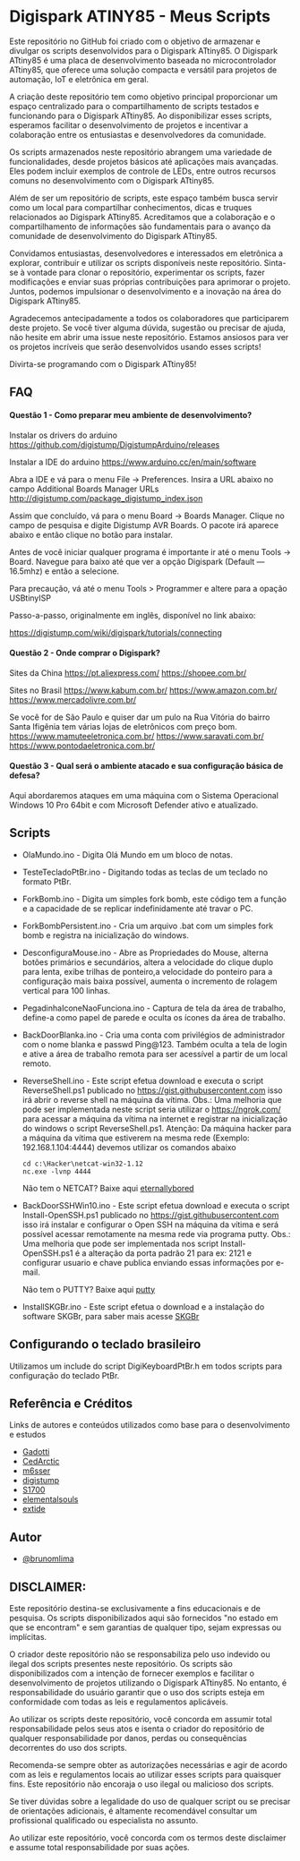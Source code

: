 
# Digispark ATINY85 - Meus Scripts

Este repositório no GitHub foi criado com o objetivo de armazenar e divulgar os scripts desenvolvidos para o Digispark ATtiny85. O Digispark ATtiny85 é uma placa de desenvolvimento baseada no microcontrolador ATtiny85, que oferece uma solução compacta e versátil para projetos de automação, IoT e eletrônica em geral.

A criação deste repositório tem como objetivo principal proporcionar um espaço centralizado para o compartilhamento de scripts testados e funcionando para o Digispark ATtiny85. Ao disponibilizar esses scripts, esperamos facilitar o desenvolvimento de projetos e incentivar a colaboração entre os entusiastas e desenvolvedores da comunidade.

Os scripts armazenados neste repositório abrangem uma variedade de funcionalidades, desde projetos básicos até aplicações mais avançadas. Eles podem incluir exemplos de controle de LEDs, entre outros recursos comuns no desenvolvimento com o Digispark ATtiny85.

Além de ser um repositório de scripts, este espaço também busca servir como um local para compartilhar conhecimentos, dicas e truques relacionados ao Digispark ATtiny85. Acreditamos que a colaboração e o compartilhamento de informações são fundamentais para o avanço da comunidade de desenvolvimento do Digispark ATtiny85.

Convidamos entusiastas, desenvolvedores e interessados em eletrônica a explorar, contribuir e utilizar os scripts disponíveis neste repositório. Sinta-se à vontade para clonar o repositório, experimentar os scripts, fazer modificações e enviar suas próprias contribuições para aprimorar o projeto. Juntos, podemos impulsionar o desenvolvimento e a inovação na área do Digispark ATtiny85.

Agradecemos antecipadamente a todos os colaboradores que participarem deste projeto. Se você tiver alguma dúvida, sugestão ou precisar de ajuda, não hesite em abrir uma issue neste repositório. Estamos ansiosos para ver os projetos incríveis que serão desenvolvidos usando esses scripts!

Divirta-se programando com o Digispark ATtiny85!

## FAQ

#### Questão 1 - Como preparar meu ambiente de desenvolvimento?

Instalar os drivers do arduino
https://github.com/digistump/DigistumpArduino/releases

Instalar a IDE do arduino
https://www.arduino.cc/en/main/software

Abra a IDE e vá para o menu File -> Preferences. Insira a URL abaixo no campo Additional Boards Manager URLs
http://digistump.com/package_digistump_index.json

Assim que concluído, vá para o menu Board -> Boards Manager. Clique no campo de pesquisa e digite Digistump AVR Boards. O pacote irá aparece abaixo e então clique no botão para instalar.

Antes de você iniciar qualquer programa é importante ir até o menu Tools -> Board. Navegue para baixo até que ver a opção Digispark (Default — 16.5mhz) e então a selecione.

Para precaução, vá até o menu Tools > Programmer e altere para a opação USBtinyISP

Passo-a-passo, originalmente em inglês, disponível no link abaixo:

https://digistump.com/wiki/digispark/tutorials/connecting

#### Questão 2 - Onde comprar o Digispark?

Sites da China 
https://pt.aliexpress.com/
https://shopee.com.br/

Sites no Brasil
https://www.kabum.com.br/
https://www.amazon.com.br/
https://www.mercadolivre.com.br/

Se você for de São Paulo e quiser dar um pulo na Rua Vitória do bairro Santa Ifigênia tem várias lojas de eletrônicos com preço bom.
https://www.mamuteeletronica.com.br/
https://www.saravati.com.br/
https://www.pontodaeletronica.com.br/


#### Questão 3 - Qual será o ambiente atacado e sua configuração básica de defesa?

Aqui abordaremos ataques em uma máquina com o Sistema Operacional Windows 10 Pro 64bit e com Microsoft Defender ativo e atualizado.



## Scripts 

- OlaMundo.ino - Digita Olá Mundo em um bloco de notas.
- TesteTecladoPtBr.ino - Digitando todas as teclas de um teclado no formato PtBr.
- ForkBomb.ino - Digita um simples fork bomb, este código tem a função e a capacidade de se replicar indefinidamente até travar o PC.
- ForkBombPersistent.ino - Cria um arquivo .bat com um simples fork bomb e registra na inicialização do windows.
- DesconfiguraMouse.ino - Abre as Propriedades do Mouse, alterna botões primários e secundários, altera a velocidade do clique duplo para lenta, exibe trilhas de ponteiro,a velocidade do ponteiro para a configuração mais baixa possível, aumenta o incremento de rolagem vertical para 100 linhas.
- PegadinhaIconeNaoFunciona.ino - Captura de tela da área de trabalho, define-a como papel de parede e oculta os ícones da área de trabalho.
- BackDoorBlanka.ino - Cria uma conta com privilégios de administrador com o nome blanka e passwd Ping@123. Também oculta a tela de login e
ative a área de trabalho remota para ser acessível a partir de um local remoto.
- ReverseShell.ino - Este script efetua download e executa o script ReverseShell.ps1 publicado no https://gist.githubusercontent.com isso irá abrir o reverse shell na máquina da vítima.
Obs.: Uma melhoria que pode ser implementada neste script seria utilizar o https://ngrok.com/ para acessar a máquina da vítima na internet e registrar na inicialização do windows o script ReverseShell.ps1.
Atenção: Da máquina hacker para a máquina da vítima que estiverem na mesma rede (Exemplo: 192.168.1.104:4444) devemos utilizar os comandos abaixo
    ```
    cd c:\Hacker\netcat-win32-1.12 
    nc.exe -lvnp 4444
    ```
    Não tem o NETCAT? Baixe aqui [eternallybored](https://eternallybored.org/misc/netcat/)

- BackDoorSSHWin10.ino - Este script efetua download e executa o script Install-OpenSSH.ps1 publicado no https://gist.githubusercontent.com isso irá instalar e configurar o Open SSH na máquina da vítima e será possível acessar remotamente na mesma rede via programa putty.
Obs.: Uma melhoria que pode ser implementada nos script Install-OpenSSH.ps1 é a alteração da porta padrão 21 para ex: 2121 e configurar usuario e chave publica enviando essas informações por e-mail.

    Não tem o PUTTY? Baixe aqui [putty](https://www.putty.org/)

- InstallSKGBr.ino - Este script efetua o download e a instalação do software SKGBr, para saber mais acesse [SKGBr](https://github.com/brunomlima/SKGBr)

## Configurando o teclado brasileiro

Utilizamos um include do script DigiKeyboardPtBr.h em todos scripts para configuração do teclado PtBr.


## Referência e Créditos

Links de autores e conteúdos utilizados como base para o desenvolvimento e estudos

 - [Gadotti](https://github.com/Gadotti/DigisparkScripts)
 - [CedArctic](https://github.com/CedArctic/DigiSpark-Scripts)
 - [m6sser](https://github.com/m6sser/Digispark_scripts)
 - [digistump](https://github.com/digistump/DigisparkArduinoIntegration)
 - [S1700](https://github.com/S1700/Digispark_scripts)
 - [elementalsouls](https://github.com/elementalsouls/DIGISPARK)
 - [extide](https://github.com/extide/Install-OpenSSH/blob/main/Install-OpenSSH.ps1#L129)
 
## Autor

- [@brunomlima](https://github.com/brunomlima)


## DISCLAIMER:

Este repositório destina-se exclusivamente a fins educacionais e de pesquisa. Os scripts disponibilizados aqui são fornecidos "no estado em que se encontram" e sem garantias de qualquer tipo, sejam expressas ou implícitas.

O criador deste repositório não se responsabiliza pelo uso indevido ou ilegal dos scripts presentes neste repositório. Os scripts são disponibilizados com a intenção de fornecer exemplos e facilitar o desenvolvimento de projetos utilizando o Digispark ATtiny85. No entanto, é responsabilidade do usuário garantir que o uso dos scripts esteja em conformidade com todas as leis e regulamentos aplicáveis.

Ao utilizar os scripts deste repositório, você concorda em assumir total responsabilidade pelos seus atos e isenta o criador do repositório de qualquer responsabilidade por danos, perdas ou consequências decorrentes do uso dos scripts.

Recomenda-se sempre obter as autorizações necessárias e agir de acordo com as leis e regulamentos locais ao utilizar esses scripts para quaisquer fins. Este repositório não encoraja o uso ilegal ou malicioso dos scripts.

Se tiver dúvidas sobre a legalidade do uso de qualquer script ou se precisar de orientações adicionais, é altamente recomendável consultar um profissional qualificado ou especialista no assunto.

Ao utilizar este repositório, você concorda com os termos deste disclaimer e assume total responsabilidade por suas ações.





